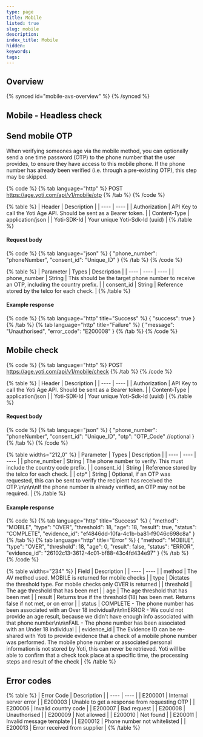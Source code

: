 ```yaml
---
type: page
title: Mobile
listed: true
slug: mobile
description: 
index_title: Mobile
hidden: 
keywords: 
tags: 
---
```


## Overview

{% synced id="mobile-avs-overview" %}
{% /synced %}

## Mobile - Headless check

## Send mobile OTP

When verifying someones age via the mobile method, you can optionally send a one time password (OTP) to the phone number that the user provides, to ensure they have access to this mobile phone. If the phone number has already been verified (i.e. through a pre-existing OTP), this step may be skipped.

{% code %}
{% tab language="http" %}
POST https://age.yoti.com/api/v1/mobile/otp
{% /tab %}
{% /code %}

{% table %}
| Header | Description | 
| ---- | ---- | 
| Authorization | API Key to call the Yoti Age API. Should be sent as a Bearer token. | 
| Content-Type | application/json | 
| Yoti-SDK-Id | Your unique Yoti-Sdk-Id (uuid) | 
{% /table %}

#### Request body

{% code %}
{% tab language="json" %}
{
   "phone_number": "phoneNumber",
   "consent_id": "Unique_ID"
}
{% /tab %}
{% /code %}

{% table %}
| Parameter | Types | Description | 
| ---- | ---- | ---- | 
| phone_number | String | This should be the target phone number to receive an OTP, including the country prefix. | 
| consent_id | String | Reference stored by the telco for each check. | 
{% /table %}

#### Example response

{% code %}
{% tab language="http" title="Success" %}
{
    "success": true
}
{% /tab %}
{% tab language="http" title="Failure" %}
{
    "message": "Unauthorised",
    "error_code": "E200008"
}
{% /tab %}
{% /code %}

## Mobile check

{% code %}
{% tab language="http" %}
POST https://age.yoti.com/api/v1/mobile/check
{% /tab %}
{% /code %}

{% table %}
| Header | Description | 
| ---- | ---- | 
| Authorization | API Key to call the Yoti Age API. Should be sent as a Bearer token. | 
| Content-Type | application/json | 
| Yoti-SDK-Id | Your unique Yoti-Sdk-Id (uuid) | 
{% /table %}

#### Request body

{% code %}
{% tab language="json" %}
{
   "phone_number": "phoneNumber",
   "consent_id": "Unique_ID",
   "otp": "OTP_Code" //optional
}
{% /tab %}
{% /code %}

{% table widths="212,0" %}
| Parameter | Types | Description | 
| ---- | ---- | ---- | 
| phone_number | String | The phone number to verify. This must include the country code prefix. | 
| consent_id | String | Reference stored by the telco for each check. | 
| otp* | String | Optional, if an OTP was requested, this can be sent to verify the recipient has received the OTP.\n\n\n\nIf the phone number is already verified, an OTP may not be required. | 
{% /table %}

#### Example response

{% code %}
{% tab language="http" title="Success" %}
{
    "method": "MOBILE",
    "type": "OVER",
    "threshold": 18,
    "age": 18,
    "result": true,
    "status": "COMPLETE",
    "evidence_id": "ef4846dd-10fa-4c1b-ba81-f9046c698c8a"
}
{% /tab %}
{% tab language="http" title="Error" %}
{
    "method": "MOBILE",
    "type": "OVER",
    "threshold": 18,
    "age": 0,
    "result": false,
    "status": "ERROR",
    "evidence_id": "26102c13-3612-4c01-bf88-43c4fd434e97"
}
{% /tab %}
{% /code %}

{% table widths="234" %}
| Field | Description | 
| ---- | ---- | 
| method | The AV method used. MOBILE is returned for mobile checks | 
| type | Dictates the threshold type. For mobile checks only OVER is returned | 
| threshold | The age threshold that has been met | 
| age | The age threshold that has been met | 
| result | Returns true if the threshold (18) has been met. Returns false if not met, or on error | 
| status | COMPLETE - The phone number has been associated with an Over 18 individual\n\n\nERROR - We could not provide an age result, because we didn't have enough info associated with that phone number\n\n\nFAIL - The phone number has been associated with an Under 18 individual | 
| evidence_id | The Evidence ID can be re-shared with Yoti to provide evidence that a check of a mobile phone number was performed. The mobile phone number  or associated personal information is not stored by Yoti, this can never be retrieved. Yoti will be able to confirm that a check took place at a specific time, the processing steps and result of the check | 
{% /table %}

## Error codes

{% table %}
| Error Code | Description | 
| ---- | ---- | 
| E200001 | Internal server error | 
| E200003 | Unable to get a response from requesting OTP | 
| E200006 | Invalid country code | 
| E200007 | Bad request | 
| E200008 | Unauthorised | 
| E200009 | Not allowed | 
| E200010 | Not found | 
| E200011 | Invalid message template | 
| E200012 | Phone number not whitelisted | 
| E200013 | Error received from supplier | 
{% /table %}